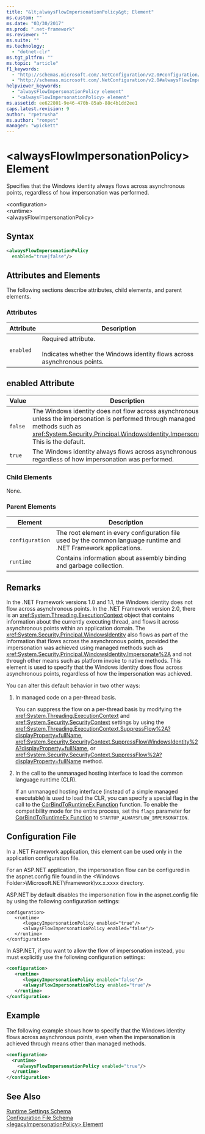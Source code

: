 ```yaml
---
title: "&lt;alwaysFlowImpersonationPolicy&gt; Element"
ms.custom: ""
ms.date: "03/30/2017"
ms.prod: ".net-framework"
ms.reviewer: ""
ms.suite: ""
ms.technology: 
  - "dotnet-clr"
ms.tgt_pltfrm: ""
ms.topic: "article"
f1_keywords: 
  - "http://schemas.microsoft.com/.NetConfiguration/v2.0#configuration/runtime/alwaysFlowImpersonationPolicy"
  - "http://schemas.microsoft.com/.NetConfiguration/v2.0#alwaysFlowImpersonationPolicy"
helpviewer_keywords: 
  - "alwaysFlowImpersonationPolicy element"
  - "<alwaysFlowImpersonationPolicy> element"
ms.assetid: ee622801-9e46-470b-85ab-88c4b1dd2ee1
caps.latest.revision: 9
author: "rpetrusha"
ms.author: "ronpet"
manager: "wpickett"
---
```

# &lt;alwaysFlowImpersonationPolicy&gt; Element
Specifies that the Windows identity always flows across asynchronous points, regardless of how impersonation was performed.  
  
 \<configuration>  
\<runtime>  
\<alwaysFlowImpersonationPolicy>  
  
## Syntax  
  
```xml  
<alwaysFlowImpersonationPolicy    
  enabled="true|false"/>  
```  
  
## Attributes and Elements  
 The following sections describe attributes, child elements, and parent elements.  
  
### Attributes  
  
|Attribute|Description|  
|---------------|-----------------|  
|`enabled`|Required attribute.<br /><br /> Indicates whether the Windows identity flows across asynchronous points.|  
  
## enabled Attribute  
  
|Value|Description|  
|-----------|-----------------|  
|`false`|The Windows identity does not flow across asynchronous points, unless the impersonation is performed through managed methods such as <xref:System.Security.Principal.WindowsIdentity.Impersonate%2A>. This is the default.|  
|`true`|The Windows identity always flows across asynchronous points, regardless of how impersonation was performed.|  
  
### Child Elements  
 None.  
  
### Parent Elements  
  
|Element|Description|  
|-------------|-----------------|  
|`configuration`|The root element in every configuration file used by the common language runtime and .NET Framework applications.|  
|`runtime`|Contains information about assembly binding and garbage collection.|  
  
## Remarks  
 In the .NET Framework versions 1.0 and 1.1, the Windows identity does not flow across asynchronous points. In the .NET Framework version 2.0, there is an <xref:System.Threading.ExecutionContext> object that contains information about the currently executing thread, and flows it across asynchronous points within an application domain. The <xref:System.Security.Principal.WindowsIdentity> also flows as part of the information that flows across the asynchronous points, provided the impersonation was achieved using managed methods such as <xref:System.Security.Principal.WindowsIdentity.Impersonate%2A> and not through other means such as platform invoke to native methods. This element is used to specify that the Windows identity does flow across asynchronous points, regardless of how the impersonation was achieved.  
  
 You can alter this default behavior in two other ways:  
  
1.  In managed code on a per-thread basis.  
  
     You can suppress the flow on a per-thread basis by modifying the <xref:System.Threading.ExecutionContext> and <xref:System.Security.SecurityContext> settings by using the <xref:System.Threading.ExecutionContext.SuppressFlow%2A?displayProperty=fullName>, <xref:System.Security.SecurityContext.SuppressFlowWindowsIdentity%2A?displayProperty=fullName>, or <xref:System.Security.SecurityContext.SuppressFlow%2A?displayProperty=fullName> method.  
  
2.  In the call to the unmanaged hosting interface to load the common language runtime (CLR).  
  
     If an unmanaged hosting interface (instead of a simple managed executable) is used to load the CLR, you can specify a special flag in the call to the [CorBindToRuntimeEx Function](../../../../../docs/framework/unmanaged-api/hosting/corbindtoruntimeex-function.md) function. To enable the compatibility mode for the entire process, set the `flags` parameter for [CorBindToRuntimeEx Function](../../../../../docs/framework/unmanaged-api/hosting/corbindtoruntimeex-function.md) to `STARTUP_ALWAYSFLOW_IMPERSONATION`.  
  
## Configuration File  
 In a .NET Framework application, this element can be used only in the application configuration file.  
  
 For an ASP.NET application, the impersonation flow can be configured in the aspnet.config file found in the \<Windows Folder>\Microsoft.NET\Framework\vx.x.xxxx directory.  
  
 ASP.NET by default disables the impersonation flow in the aspnet.config file by using the following configuration settings:  
  
```  
configuration>  
   <runtime>  
      <legacyImpersonationPolicy enabled="true"/>  
      <alwaysFlowImpersonationPolicy enabled="false"/>  
   </runtime>  
</configuration>  
```  
  
 In ASP.NET, if you want to allow the flow of impersonation instead, you must explicitly use the following configuration settings:  
  
```xml  
<configuration>  
   <runtime>  
      <legacyImpersonationPolicy enabled="false"/>  
      <alwaysFlowImpersonationPolicy enabled="true"/>  
   </runtime>  
</configuration>  
```  
  
## Example  
 The following example shows how to specify that the Windows identity flows across asynchronous points, even when the impersonation is achieved through means other than managed methods.  
  
```xml  
<configuration>  
  <runtime>  
    <alwaysFlowImpersonationPolicy enabled="true"/>  
  </runtime>  
</configuration>  
```  
  
## See Also  
 [Runtime Settings Schema](../../../../../docs/framework/configure-apps/file-schema/runtime/index.md)   
 [Configuration File Schema](../../../../../docs/framework/configure-apps/file-schema/index.md)   
 [\<legacyImpersonationPolicy> Element](../../../../../docs/framework/configure-apps/file-schema/runtime/legacyimpersonationpolicy-element.md)
